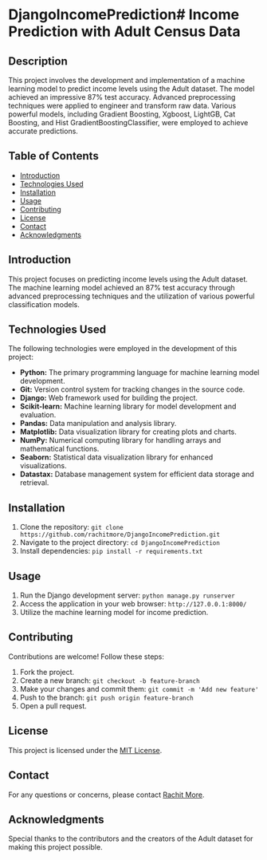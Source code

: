 # DjangoIncomePrediction# Income Prediction with Adult Census Data

## Description
This project involves the development and implementation of a machine learning model to predict income levels using the Adult dataset. The model achieved an impressive 87% test accuracy. Advanced preprocessing techniques were applied to engineer and transform raw data. Various powerful models, including Gradient Boosting, Xgboost, LightGB, Cat Boosting, and Hist GradientBoostingClassifier, were employed to achieve accurate predictions.

## Table of Contents
- [Introduction](#introduction)
- [Technologies Used](#technologies-used)
- [Installation](#installation)
- [Usage](#usage)
- [Contributing](#contributing)
- [License](#license)
- [Contact](#contact)
- [Acknowledgments](#acknowledgments)

## Introduction
This project focuses on predicting income levels using the Adult dataset. The machine learning model achieved an 87% test accuracy through advanced preprocessing techniques and the utilization of various powerful classification models.

## Technologies Used
The following technologies were employed in the development of this project:
- **Python:** The primary programming language for machine learning model development.
- **Git:** Version control system for tracking changes in the source code.
- **Django:** Web framework used for building the project.
- **Scikit-learn:** Machine learning library for model development and evaluation.
- **Pandas:** Data manipulation and analysis library.
- **Matplotlib:** Data visualization library for creating plots and charts.
- **NumPy:** Numerical computing library for handling arrays and mathematical functions.
- **Seaborn:** Statistical data visualization library for enhanced visualizations.
- **Datastax:** Database management system for efficient data storage and retrieval.

## Installation
1. Clone the repository: `git clone https://github.com/rachitmore/DjangoIncomePrediction.git`
2. Navigate to the project directory: `cd DjangoIncomePrediction`
3. Install dependencies: `pip install -r requirements.txt`

## Usage
1. Run the Django development server: `python manage.py runserver`
2. Access the application in your web browser: `http://127.0.0.1:8000/`
3. Utilize the machine learning model for income prediction.

## Contributing
Contributions are welcome! Follow these steps:
1. Fork the project.
2. Create a new branch: `git checkout -b feature-branch`
3. Make your changes and commit them: `git commit -m 'Add new feature'`
4. Push to the branch: `git push origin feature-branch`
5. Open a pull request.

## License
This project is licensed under the [MIT License](LICENSE).

## Contact
For any questions or concerns, please contact [Rachit More](mailto:rachitmore3@gmail.com).

## Acknowledgments
Special thanks to the contributors and the creators of the Adult dataset for making this project possible.

